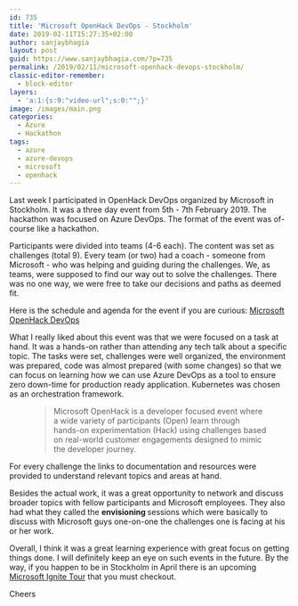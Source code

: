 ```yaml
---
id: 735
title: 'Microsoft OpenHack DevOps - Stockholm'
date: 2019-02-11T15:27:35+02:00
author: sanjaybhagia
layout: post
guid: https://www.sanjaybhagia.com/?p=735
permalink: /2019/02/11/microsoft-openhack-devops-stockholm/
classic-editor-remember:
  - block-editor
layers:
  - 'a:1:{s:9:"video-url";s:0:"";}'
image: /images/main.png
categories:
  - Azure
  - Hackathon
tags:
  - azure
  - azure-devops
  - microsoft
  - openhack
---
```

<!-- wp:paragraph -->
<p>Last week I participated in OpenHack DevOps organized by Microsoft in Stockholm. It was a three day event from 5th - 7th February 2019. The hackathon was focused on Azure DevOps. The format of the event was of-course like a hackathon. </p>
<!-- /wp:paragraph -->

<!-- wp:paragraph -->
<p>Participants were divided into teams (4-6 each). The content was set as challenges (total 9). Every team (or two) had a coach - someone from Microsoft - who was helping and guiding during the challenges. We, as teams, were supposed to find our way out to solve the challenges. There was no one way, we were free to take our decisions and paths as deemed fit.</p>
<!-- /wp:paragraph -->

<!-- wp:paragraph -->
<p>Here is the schedule and agenda for the event if you are curious: <a href="https://www.microsoftevents.com/profile/form/index.cfm?PKformID=0x5473274abcd" target="_blank" rel="noreferrer noopener" aria-label="Microsoft OpenHack DevOps (opens in a new tab)">Microsoft OpenHack DevOps</a></p>
<!-- /wp:paragraph -->

<!-- wp:paragraph -->
<p>What I really liked about this event was that we were focused on a task at hand. It was a hands-on rather than attending any tech talk about a specific topic. The tasks were set, challenges were well organized, the environment was prepared, code was almost prepared (with some changes) so that we can focus on learning how we can use Azure DevOps as a tool to ensure zero down-time for production ready application. Kubernetes was chosen as an orchestration framework.</p>
<!-- /wp:paragraph -->

<!-- wp:pullquote -->
<figure class="wp-block-pullquote"><blockquote><p> Microsoft OpenHack is a developer focused event where a wide variety of participants (Open) learn through hands-on experimentation (Hack) using challenges based on real-world customer engagements designed to mimic the developer journey. </p></blockquote></figure>
<!-- /wp:pullquote -->

<!-- wp:paragraph -->
<p>For every challenge the links to documentation and resources were provided to understand relevant topics and areas at hand.</p>
<!-- /wp:paragraph -->

<!-- wp:paragraph -->
<p>Besides the actual work, it was a great opportunity to network and discuss broader topics with fellow participants and Microsoft employees. They also had what they called the <strong>envisioning </strong>sessions which were basically to discuss with Microsoft guys one-on-one the challenges one is facing at his or her work.</p>
<!-- /wp:paragraph -->

<!-- wp:paragraph -->
<p>Overall, I think it was a great learning experience with great focus on getting things done. I will definitely keep an eye on such events in the future. By the way, if you happen to be in Stockholm in April there is an upcoming <a rel="noreferrer noopener" aria-label="Microsoft Ignite Tour (opens in a new tab)" href="https://www.microsoft.com/sv-se/ignite-the-tour/stockholm" target="_blank">Microsoft Ignite Tour</a> that you must checkout.</p>
<!-- /wp:paragraph -->

<!-- wp:paragraph -->
<p>Cheers</p>
<!-- /wp:paragraph -->